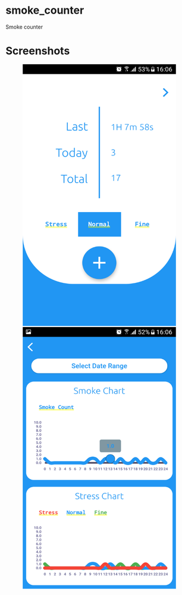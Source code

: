 # smoke_counter

Smoke counter

# Screenshots
<p align="center">
<img height="703" width="412" src="images/01.png">
<img height="703" width="412" src="images/02.png">
</p>
